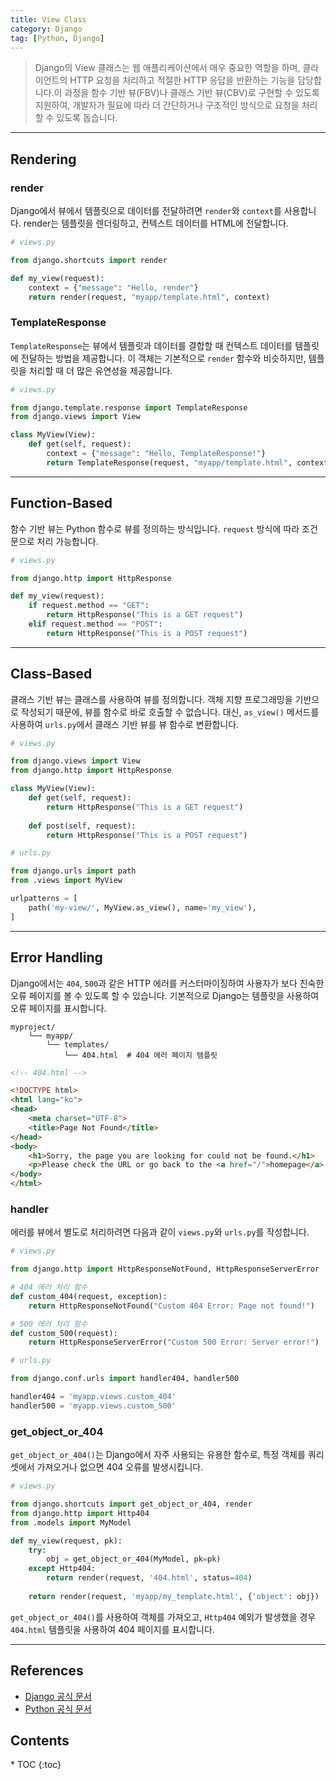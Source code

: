 ```yaml
---
title: View Class
category: Django
tag: [Python, Django]
---
```


> Django의 View 클래스는 웹 애플리케이션에서 매우 중요한 역할을 하며, 클라이언트의 HTTP 요청을 처리하고 적절한 HTTP 응답을 반환하는 기능을 담당합니다.이 과정을 함수 기반 뷰(FBV)나 클래스 기반 뷰(CBV)로 구현할 수 있도록 지원하여, 개발자가 필요에 따라 더 간단하거나 구조적인 방식으로 요청을 처리할 수 있도록 돕습니다.

---

## Rendering

### render
Django에서 뷰에서 템플릿으로 데이터를 전달하려면 `render`와 `context`를 사용합니다.
render는 템플릿을 렌더링하고, 컨텍스트 데이터를 HTML에 전달합니다.

```python
# views.py

from django.shortcuts import render

def my_view(request):
    context = {"message": "Hello, render"}
    return render(request, "myapp/template.html", context)
```


### TemplateResponse
`TemplateResponse`는 뷰에서 템플릿과 데이터를 결합할 때 컨텍스트 데이터를 템플릿에 전달하는 방법을 제공합니다. 이 객체는 기본적으로 `render` 함수와 비슷하지만, 템플릿을 처리할 때 더 많은 유연성을 제공합니다.

```python
# views.py

from django.template.response import TemplateResponse
from django.views import View

class MyView(View):
    def get(self, request):
        context = {"message": "Hello, TemplateResponse!"}
        return TemplateResponse(request, "myapp/template.html", context)
```

---

## Function-Based
함수 기반 뷰는 Python 함수로 뷰를 정의하는 방식입니다. `request` 방식에 따라 조건문으로 처리 가능합니다.

```python
# views.py

from django.http import HttpResponse

def my_view(request):
    if request.method == "GET":
        return HttpResponse("This is a GET request")
    elif request.method == "POST":
        return HttpResponse("This is a POST request")
```

---

## Class-Based
클래스 기반 뷰는 클래스를 사용하여 뷰를 정의합니다. 객체 지향 프로그래밍을 기반으로 작성되기 때문에, 뷰를 함수로 바로 호출할 수 없습니다. 대신, `as_view()` 메서드를 사용하여 `urls.py`에서 클래스 기반 뷰를 뷰 함수로 변환합니다.

```python
# views.py

from django.views import View
from django.http import HttpResponse

class MyView(View):
    def get(self, request):
        return HttpResponse("This is a GET request")
        
    def post(self, request):
        return HttpResponse("This is a POST request")
```

```python
# urls.py

from django.urls import path
from .views import MyView

urlpatterns = [
    path('my-view/', MyView.as_view(), name='my_view'),
]
```

---

## Error Handling
Django에서는 `404`, `500`과 같은 HTTP 에러를 커스터마이징하여 사용자가 보다 친숙한 오류 페이지를 볼 수 있도록 할 수 있습니다. 기본적으로 Django는 템플릿을 사용하여 오류 페이지를 표시합니다.

```plaintext
myproject/
    └── myapp/
        └── templates/
            └── 404.html  # 404 에러 페이지 템플릿
```

```html
<!-- 404.html -->

<!DOCTYPE html>
<html lang="ko">
<head>
    <meta charset="UTF-8">
    <title>Page Not Found</title>
</head>
<body>
    <h1>Sorry, the page you are looking for could not be found.</h1>
    <p>Please check the URL or go back to the <a href="/">homepage</a>.</p>
</body>
</html>
```

### handler
에러를 뷰에서 별도로 처리하려면 다음과 같이 `views.py`와 `urls.py`를 작성합니다.

```python
# views.py

from django.http import HttpResponseNotFound, HttpResponseServerError

# 404 에러 처리 함수
def custom_404(request, exception):
    return HttpResponseNotFound("Custom 404 Error: Page not found!")

# 500 에러 처리 함수
def custom_500(request):
    return HttpResponseServerError("Custom 500 Error: Server error!")
```

```python
# urls.py

from django.conf.urls import handler404, handler500

handler404 = 'myapp.views.custom_404'
handler500 = 'myapp.views.custom_500'
```

### get_object_or_404
`get_object_or_404()`는 Django에서 자주 사용되는 유용한 함수로, 특정 객체를 쿼리셋에서 가져오거나 없으면 404 오류를 발생시킵니다.

```python
# views.py

from django.shortcuts import get_object_or_404, render
from django.http import Http404
from .models import MyModel

def my_view(request, pk):
    try:
        obj = get_object_or_404(MyModel, pk=pk)
    except Http404:
        return render(request, '404.html', status=404)
    
    return render(request, 'myapp/my_template.html', {'object': obj})
```
`get_object_or_404()`를 사용하여 객체를 가져오고, `Http404` 예외가 발생했을 경우 `404.html` 템플릿을 사용하여 404 페이지를 표시합니다.

---

## References
- [Django 공식 문서](https://www.djangoproject.com/)
- [Python 공식 문서](https://docs.python.org/3/)

<nav class='post-toc' markdown='1'>
  <h2>Contents</h2>
* TOC
{:toc}
</nav>
